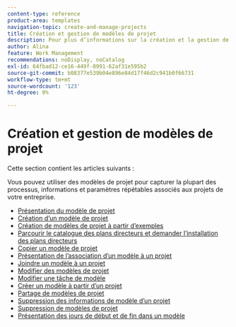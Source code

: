 ```yaml
---
content-type: reference
product-area: templates
navigation-topic: create-and-manage-projects
title: Création et gestion de modèles de projet
description: Pour plus d’informations sur la création et la gestion de modèles de projet, reportez-vous aux articles suivants.
author: Alina
feature: Work Management
recommendations: noDisplay, noCatalog
exl-id: 64fbad12-ce16-449f-8991-62af31e595b2
source-git-commit: b08377e539b04e896e84d17f46d2c941b0f66731
workflow-type: tm+mt
source-wordcount: '123'
ht-degree: 0%

---
```


# Création et gestion de modèles de projet

Cette section contient les articles suivants :

Vous pouvez utiliser des modèles de projet pour capturer la plupart des processus, informations et paramètres répétables associés aux projets de votre entreprise.

* [Présentation du modèle de projet](../../../manage-work/projects/create-and-manage-templates/project-template-overview.md)
* [Création d’un modèle de projet](../../../manage-work/projects/create-and-manage-templates/create-template.md)
* [Création de modèles de projet à partir d’exemples](../../../manage-work/projects/create-and-manage-templates/create-templates-from-examples.md)
* [Parcourir le catalogue des plans directeurs et demander l’installation des plans directeurs](../../../administration-and-setup/blueprints/browse-catalog.md)
* [Copier un modèle de projet](../../../manage-work/projects/create-and-manage-templates/copy-template.md)
* [Présentation de l’association d’un modèle à un projet](../../../manage-work/projects/create-and-manage-templates/attach-template-to-project-overview.md)
* [Joindre un modèle à un projet](../../../manage-work/projects/create-and-manage-templates/attach-template-to-project.md)
* [Modifier des modèles de projet](../../../manage-work/projects/create-and-manage-templates/edit-templates.md)
* [Modifier une tâche de modèle](../../../manage-work/projects/create-and-manage-templates/edit-template-task.md)
* [Créer un modèle à partir d’un projet](../../../manage-work/projects/create-and-manage-templates/create-template-from-project.md)
* [Partage de modèles de projet](../../../manage-work/projects/create-and-manage-templates/share-project-template.md)
* [Suppression des informations de modèle d’un projet](../../../manage-work/projects/create-and-manage-templates/remove-template-from-project.md)
* [Suppression de modèles de projet](../../../manage-work/projects/create-and-manage-templates/delete-templates.md)
* [Présentation des jours de début et de fin dans un modèle](../../../manage-work/projects/create-and-manage-templates/overview-of-start-completion-day-on-template.md)

